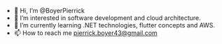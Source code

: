 - 👋 Hi, I’m @BoyerPierrick
- 👀 I’m interested in software development and cloud architecture.
- 🌱 I’m currently learning .NET technologies, flutter concepts and AWS.
- 📫 How to reach me pierrick.boyer43@gmail.com
